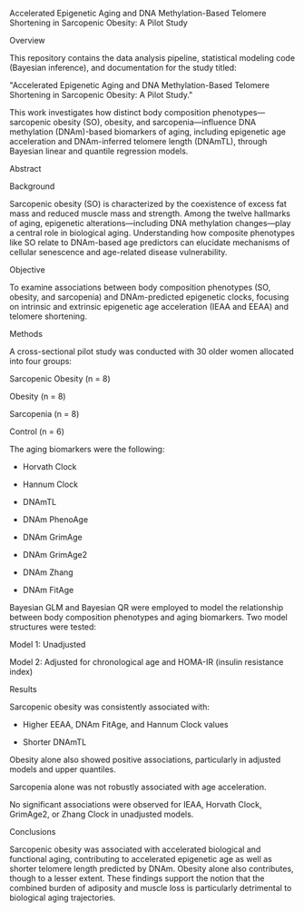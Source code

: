Accelerated Epigenetic Aging and DNA Methylation-Based Telomere Shortening in Sarcopenic Obesity: A Pilot Study

Overview

This repository contains the data analysis pipeline, statistical modeling code (Bayesian inference), and documentation for the study titled:

"Accelerated Epigenetic Aging and DNA Methylation-Based Telomere Shortening in Sarcopenic Obesity: A Pilot Study."

This work investigates how distinct body composition phenotypes—sarcopenic obesity (SO), obesity, and sarcopenia—influence DNA methylation (DNAm)-based biomarkers of aging, including epigenetic age acceleration and DNAm-inferred telomere length (DNAmTL), through Bayesian linear and quantile regression models.

Abstract

Background

Sarcopenic obesity (SO) is characterized by the coexistence of excess fat mass and reduced muscle mass and strength. Among the twelve hallmarks of aging, epigenetic alterations—including DNA methylation changes—play a central role in biological aging. Understanding how composite phenotypes like SO relate to DNAm-based age predictors can elucidate mechanisms of cellular senescence and age-related disease vulnerability.

Objective

To examine associations between body composition phenotypes (SO, obesity, and sarcopenia) and DNAm-predicted epigenetic clocks, focusing on intrinsic and extrinsic epigenetic age acceleration (IEAA and EEAA) and telomere shortening.

Methods

A cross-sectional pilot study was conducted with 30 older women allocated into four groups:

Sarcopenic Obesity (n = 8)

Obesity (n = 8)

Sarcopenia (n = 8)

Control (n = 6)


The aging biomarkers were the following:

- Horvath Clock

- Hannum Clock

- DNAmTL

- DNAm PhenoAge

- DNAm GrimAge

- DNAm GrimAge2

- DNAm Zhang

- DNAm FitAge

Bayesian GLM and Bayesian QR were employed to model the relationship between body composition phenotypes and aging biomarkers. Two model structures were tested:

Model 1: Unadjusted

Model 2: Adjusted for chronological age and HOMA-IR (insulin resistance index)


Results

Sarcopenic obesity was consistently associated with:

- Higher EEAA, DNAm FitAge, and Hannum Clock values

- Shorter DNAmTL

Obesity alone also showed positive associations, particularly in adjusted models and upper quantiles.

Sarcopenia alone was not robustly associated with age acceleration.

No significant associations were observed for IEAA, Horvath Clock, GrimAge2, or Zhang Clock in unadjusted models.


Conclusions

Sarcopenic obesity was associated with accelerated biological and functional aging, contributing to accelerated epigenetic age as well as shorter telomere length predicted by DNAm. Obesity alone also contributes, though to a lesser extent. These findings support the notion that the combined burden of adiposity and muscle loss is particularly detrimental to biological aging trajectories.

